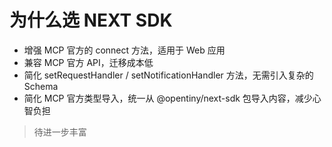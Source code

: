 # 为什么选 NEXT SDK

- 增强 MCP 官方的 connect 方法，适用于 Web 应用
- 兼容 MCP 官方 API，迁移成本低
- 简化 setRequestHandler / setNotificationHandler 方法，无需引入复杂的 Schema
- 简化 MCP 官方类型导入，统一从 @opentiny/next-sdk 包导入内容，减少心智负担

> 待进一步丰富
